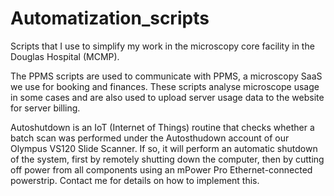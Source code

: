 # Automatization_scripts
Scripts that I use to simplify my work in the microscopy core facility in the Douglas Hospital (MCMP).

The PPMS scripts are used to communicate with PPMS, a microscopy SaaS we use for booking and finances. These scripts analyse microscope usage in some cases and are also used to upload server usage data to the website for server billing.

Autoshutdown is an IoT (Internet of Things) routine that checks whether a batch scan was performed under the Autosthudown account of our Olympus VS120 Slide Scanner. If so, it will perform an automatic shutdown of the system, first by remotely shutting down the computer, then by cutting off power from all components using an mPower Pro Ethernet-connected powerstrip. Contact me for details on how to implement this.
